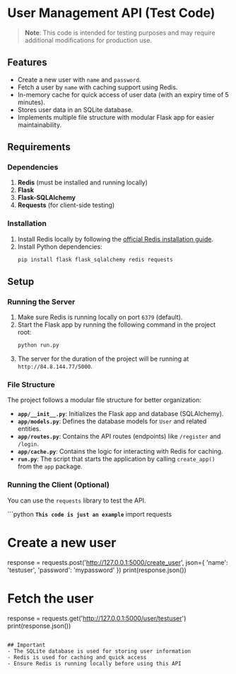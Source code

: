 # User Management API (Test Code)

> **Note**: This code is intended for testing purposes and may require additional modifications for production use.

## Features
- Create a new user with `name` and `password`.
- Fetch a user by `name` with caching support using Redis.
- In-memory cache for quick access of user data (with an expiry time of 5 minutes).
- Stores user data in an SQLite database.
- Implements multiple file structure with modular Flask app for easier maintainability.

## Requirements

### Dependencies
1. **Redis** (must be installed and running locally)
2. **Flask** 
3. **Flask-SQLAlchemy**
4. **Requests** (for client-side testing)

### Installation
1. Install Redis locally by following the [official Redis installation guide](https://redis.io/docs/getting-started/).
2. Install Python dependencies:
    ```bash
    pip install flask flask_sqlalchemy redis requests
    ```

## Setup

### Running the Server
1. Make sure Redis is running locally on port `6379` (default).
2. Start the Flask app by running the following command in the project root:
    ```bash
    python run.py
    ```
3. The server for the duration of the project will be running at `http://84.8.144.77/5000`.

### File Structure

The project follows a modular file structure for better organization:
- **`app/__init__.py`**: Initializes the Flask app and database (SQLAlchemy).
- **`app/models.py`**: Defines the database models for `User` and related entities.
- **`app/routes.py`**: Contains the API routes (endpoints) like `/register` and `/login`.
- **`app/cache.py`**: Contains the logic for interacting with Redis for caching.
- **`run.py`**: The script that starts the application by calling `create_app()` from the `app` package.


### Running the Client (Optional)
You can use the `requests` library to test the API.

```python **`This code is just an example`**
import requests

# Create a new user
response = requests.post('http://127.0.0.1:5000/create_user', json={
    'name': 'testuser',
    'password': 'mypassword'
})
print(response.json())

# Fetch the user
response = requests.get('http://127.0.0.1:5000/user/testuser')
print(response.json())
```

## Important
- The SQLite database is used for storing user information
- Redis is used for caching and quick access
- Ensure Redis is running locally before using this API

